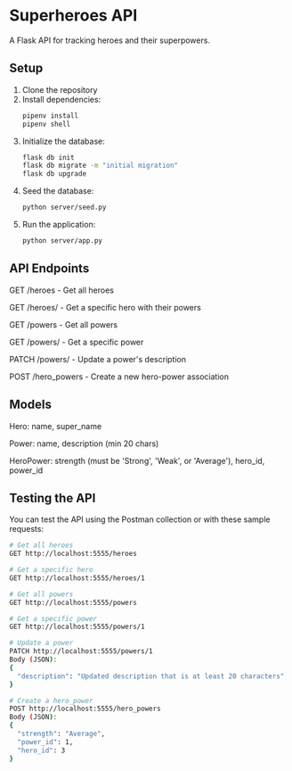 # Superheroes API

A Flask API for tracking heroes and their superpowers.

## Setup

1. Clone the repository
2. Install dependencies:
   ```bash
   pipenv install
   pipenv shell
3. Initialize the database:
   ```bash
   flask db init
   flask db migrate -m "initial migration"
   flask db upgrade
4. Seed the database:
    ```bash
    python server/seed.py
5. Run the application:
    ```bash
    python server/app.py

## API Endpoints
GET /heroes - Get all heroes

GET /heroes/<id> - Get a specific hero with their powers

GET /powers - Get all powers

GET /powers/<id> - Get a specific power

PATCH /powers/<id> - Update a power's description

POST /hero_powers - Create a new hero-power association

## Models
Hero: name, super_name

Power: name, description (min 20 chars)

HeroPower: strength (must be 'Strong', 'Weak', or 'Average'), hero_id, power_id


## Testing the API

You can test the API using the Postman collection or with these sample requests:

```bash
# Get all heroes
GET http://localhost:5555/heroes

# Get a specific hero
GET http://localhost:5555/heroes/1

# Get all powers
GET http://localhost:5555/powers

# Get a specific power
GET http://localhost:5555/powers/1

# Update a power
PATCH http://localhost:5555/powers/1
Body (JSON):
{
  "description": "Updated description that is at least 20 characters"
}

# Create a hero_power
POST http://localhost:5555/hero_powers
Body (JSON):
{
  "strength": "Average",
  "power_id": 1,
  "hero_id": 3
}